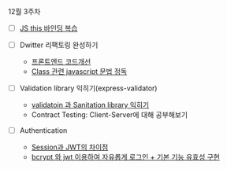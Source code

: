 12월 3주차
- [ ] [JS this 바인딩 복습](https://github.com/Sonang-study/Nodejs-Dreamcoding/blob/master/reademeFiles/woong/data/JSThis.md)
- [ ] Dwitter 리팩토링 완성하기
    -  [프론트엔드 코드개선](https://github.com/Dreamcoding-woong/data/NodeJS)
    - [Class 관련 javascript 문법 정독](https://github.com/Sonang-study/Nodejs-Dreamcoding/blob/master/reademeFiles/woong/data/JSClass.md)

- [ ] Validation library 익히기(express-validator)
    - [validatoin 과 Sanitation library 익히기](https://github.com/Sonang-study/Nodejs-Dreamcoding/blob/master/reademeFiles/woong/data/Dwitter.md)
    - Contract Testing: Client-Server에 대해 공부해보기

- [ ] Authentication
    - [Session과 JWT의 차이점](https://github.com/Sonang-study/Nodejs-Dreamcoding/blob/master/reademeFiles/woong/data/Authentication.md)
    - [bcrypt 와 jwt 이용하여 자유롭게 로그인 + 기본 기능 유효성 구현](https://github.com/Dreamcoding-woong/NodeJS)
